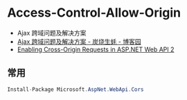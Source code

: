 # Access-Control-Allow-Origin

- Ajax 跨域问题及解决方案
- [Ajax 跨域问题及解决方案 - 炭烧生蚝 - 博客园](https://www.cnblogs.com/tanshaoshenghao/p/10799042.html)
- [Enabling Cross-Origin Requests in ASP.NET Web API 2](https://docs.microsoft.com/en-us/aspnet/web-api/overview/security/enabling-cross-origin-requests-in-web-api)

## 常用

```c#
Install-Package Microsoft.AspNet.WebApi.Cors
```
